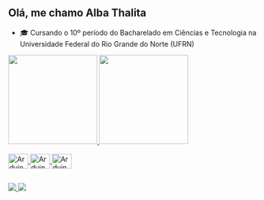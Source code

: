 ## Olá, me chamo Alba Thalita

- 🎓 Cursando o 10º período do Bacharelado em Ciências e Tecnologia na Universidade Federal do Rio Grande do Norte (UFRN)


<div>
  <a href="https://github.com/albathalita">
  <img height="180cm" src="https://github-readme-stats.vercel.app/api?username=albathalita&show_icons=true&theme=dracula">
  <img height="180cm" src="https://github-readme-stats.vercel.app/api/top-langs/?username=albathalita&layout=compact&theme=dracula"
</div>
    
<div style="display: inline_block"><br>
  <img align="center" alt="Arduino" height="30" width="40" src="https://cdn.jsdelivr.net/gh/devicons/devicon/icons/arduino/arduino-original.svg" />
  <img align="center" alt="Arduino" height="30" width="40" src="https://cdn.jsdelivr.net/gh/devicons/devicon/icons/cplusplus/cplusplus-plain.svg" />
  <img align="center" alt="Arduino" height="30" width="40" src="https://cdn.jsdelivr.net/gh/devicons/devicon/icons/python/python-original.svg" />
</div>

##

<div>
  <a href="https://www.instagram.com/alba_thalita/" target="_blank"><img src="https://img.shields.io/badge/Instagram-E4405F?style=for-the-badge&logo=instagram&logoColor=white">
  <a href="https://www.linkedin.com/in/alba-araujo-202462210" target="_blank"><img src="https://img.shields.io/badge/LinkedIn-0077B5?style=for-the-badge&logo=linkedin&logoColor=white">
</div>
